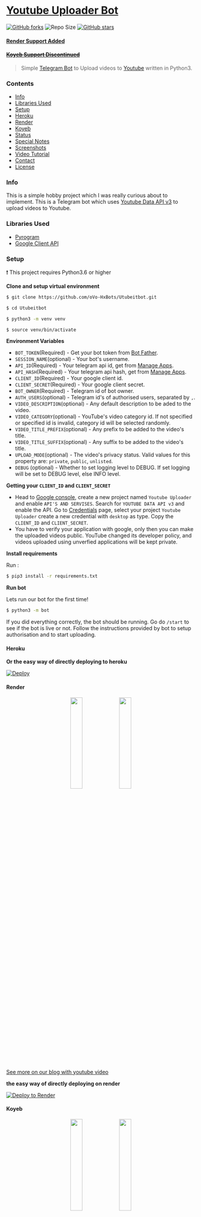 # [Youtube Uploader Bot](https://tx.me/Dasuwaprofa_BOT)
[![GitHub forks](https://img.shields.io/github/forks/Dasuwa/YouTube_Uploader?&style=flat-square&logo=github)](https://github.com/oVo-HxBots//fork)
![Repo Size](https://img.shields.io/github/repo-size/Dasuwa/YouTube_Uploader?&style=flat-square&logo=github)
[![GitHub stars](https://img.shields.io/github/stars/Dasuwa/YouTube_Uploader?&style=flat-square&logo=github)](https://github.com/Dasuwa/Youtube_Uploader)

#### [Render Support Added](#render)
#### ~~[Koyeb Support Discontinued](#koyeb)~~

> Simple [Telegram Bot](https://core.telegram.org/bots "Telegram Bots") to Upload videos to [Youtube](https://youtube.com "YouTube") written in Python3.

### Contents

- [Info](#info)
- [Libraries Used](#libraries-used)
- [Setup](#setup)
- [Heroku](#heroku)
- [Render](#render)
- [Koyeb](#koyeb)
- [Status](#status)
- [Special Notes](#special-notes)
- [Screenshots](#screenshots)
- [Video Tutorial](#video-tutorial)
- [Contact](#contact)
- [License](#license) 

### Info

This is a simple hobby project which I was really curious about to implement. This is a Telegram bot which uses [Youtube Data API v3](https://developers.google.com/youtube/v3/ "Youtube Data API v3") to upload videos to Youtube.

### Libraries Used

- [Pyrogram](https://github.com/pyrogram/pyrogram "Pyrogram")
- [Google Client API](https://github.com/googleapis/google-api-python-client "Google Client API")

### Setup

:heavy_exclamation_mark: This project requires Python3.6 or higher

**Clone and setup virtual environment**

```bash
$ git clone https://github.com/oVo-HxBots/Utubeitbot.git

$ cd Utubeitbot

$ python3 -m venv venv

$ source venv/bin/activate

```

**Environment Variables**

- `BOT_TOKEN`(Required) - Get your bot token from [Bot Father](https://tx.me/BotFather "Bot Father").
- `SESSION_NAME`(optional) - Your bot's username.
- `API_ID`(Required) - Your telegram api id, get from [Manage Apps](https://my.telegram.org).
- `API_HASH`(Required) - Your telegram api hash, get from [Manage Apps](https://my.telegram.org).
- `CLIENT_ID`(Required) - Your google client id.
- `CLIENT_SECRET`(Required) - Your google client secret.
- `BOT_OWNER`(Required) - Telegram id of bot owner.
- `AUTH_USERS`(optional) - Telegram id's of authorised users, separated by `,`.
- `VIDEO_DESCRIPTION`(optional) - Any default description to be aded to the video.
- `VIDEO_CATEGORY`(optional) - YouTube's video category id. If not specified or specified id is invalid, category id will be selected randomly.
- `VIDEO_TITLE_PREFIX`(optional) - Any prefix to be added to the video's title.
- `VIDEO_TITLE_SUFFIX`(optional) - Any suffix to be added to the video's title.
- `UPLOAD_MODE`(optional) - The video's privacy status. Valid values for this property are: `private`, `public`, `unlisted`.
- `DEBUG` (optional) - Whether to set logging level to DEBUG. If set logging will be set to DEBUG level, else INFO level.

**Getting your `CLIENT_ID` and `CLIENT_SECRET`**

- Head to [Google console](https://console.developers.google.com "Google console"), create a new project named `Youtube Uploader` and enable `API'S AND SERVISES`. Search for `YOUTUBE DATA API v3` and enable the API. Go to [Credentials](https://console.developers.google.com/apis/credentials "Credentials") page, select your project `Youtube Uploader` create a new credential with `desktop` as type. Copy the `CLIENT_ID` and `CLIENT_SECRET`.
- You have to verify your application with google, only then you can make the uploaded videos public. YouTube changed its developer policy, and videos uploaded using unverfied applications will be kept private.

**Install requirements**

Run :

```bash
$ pip3 install -r requirements.txt
```

**Run bot**

Lets run our bot for the first time!

```bash
$ python3 -m bot
```

If you did everything correctly, the bot should be running. Go do `/start` to see if the bot is live or not. Follow the instructions provided by bot to setup authorisation and to start uploading.

#### Heroku

**Or the easy way of directly deploying to heroku**

[![Deploy](https://www.herokucdn.com/deploy/button.svg)](https://heroku.com/deploy)

#### Render
<p align="center">
<img  width="25%" height="25%" src="./ss/render1.jpg">
<img  width="25%" height="25%" src="./ss/render2.jpg">

[See more on our blog with youtube video](https://hxbots.eu.org/2022/12/deploy-youtube-uploader-bot-on-render/)

**the easy way of directly deploying on render**

[![Deploy to Render](https://render.com/images/deploy-to-render-button.svg)](https://render.com/deploy?repo=https://github.com/oVo-HxBots/Utubeitbot)

#### Koyeb
<p align="center">
<img  width="25%" height="25%" src="./ss/koyeb1.jpg">
<img  width="25%" height="25%" src="./ss/koyeb2.jpg">

### Development Status

This project is actively maintained and will continue so until I'm tired of it.

### Special notes

- With the Youtube Data API you are awarded with 10,000 points of requests. For one video upload it costs 1605 points, regardless of file size, which calculates to about 6 uploads daily. Once you have exhausted your daily points, you have to wait till daily reset. Resets happens at 0:00 PST, i.e. 12:30 IST. So make your uploads count.

- Uploading copyright contents will leads to immediate blocking of the video.

- By default, all the videos are uploaded as private with random category id unless you provide `UPLOAD_MODE` and `VIDEO_CATEGORY`. You may change it after youtube processes the video.

### Screenshots

<p align="center">

<img  width="25%" height="25%" src="./ss/overview.jpg">

<img  width="25%" height="25%" src="./ss/bot-start.jpg">

<img  width="25%" height="25%" src="./ss/bot-help.jpg">

<img  width="25%" height="25%" src="./ss/bot-authorise.jpg">

<img  width="25%" height="25%" alt="Upload" src="./ss/bot-upload.jpg">

</p>

### Video Tutorial

Here's a YouTube tutorial video for deploying the bot on [Heroku](https://heroku.com/ "Heroku"). [Video Link](http://www.youtube.com/watch?v=LSs8b5dMWIA "Tutorial video for deploying to Heroku").

### Contact

You can contact me [@hxSupport](https://telegram.dog/hxSupport "hxSupport").

### License

Code released under [GNU General Public License v3.0](LICENSE).
